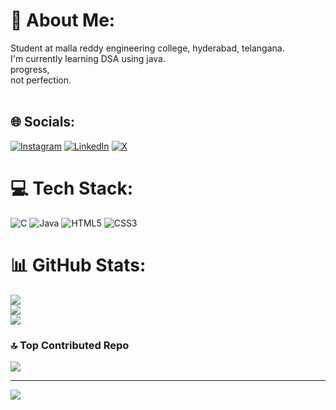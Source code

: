 # 💫 About Me:
Student at malla reddy engineering college, hyderabad, telangana.<br>I'm currently learning DSA using java.<br>progress,<br>not perfection.<br><br>


## 🌐 Socials:
[![Instagram](https://img.shields.io/badge/Instagram-%23E4405F.svg?logo=Instagram&logoColor=white)](https://www.instagram.com/mythreyareddy.annadi/) [![LinkedIn](https://img.shields.io/badge/LinkedIn-%230077B5.svg?logo=linkedin&logoColor=white)](https://www.linkedin.com/in/mythreyareddy/) [![X](https://img.shields.io/badge/X-black.svg?logo=X&logoColor=white)](https://x.com/mythreyareddy_) 

# 💻 Tech Stack:
![C](https://img.shields.io/badge/c-%2300599C.svg?style=for-the-badge&logo=c&logoColor=white) ![Java](https://img.shields.io/badge/java-%23ED8B00.svg?style=for-the-badge&logo=openjdk&logoColor=white) ![HTML5](https://img.shields.io/badge/html5-%23E34F26.svg?style=for-the-badge&logo=html5&logoColor=white) ![CSS3](https://img.shields.io/badge/css3-%231572B6.svg?style=for-the-badge&logo=css3&logoColor=white)
# 📊 GitHub Stats:
![](https://github-readme-stats.vercel.app/api?username=mythreyareddyannadi&theme=transparent&hide_border=false&include_all_commits=false&count_private=false)<br/>
![](https://github-readme-streak-stats.herokuapp.com/?user=mythreyareddyannadi&theme=transparent&hide_border=false)<br/>
![](https://github-readme-stats.vercel.app/api/top-langs/?username=mythreyareddyannadi&theme=transparent&hide_border=false&include_all_commits=false&count_private=false&layout=compact)

### 🔝 Top Contributed Repo
![](https://github-contributor-stats.vercel.app/api?username=mythreyareddyannadi&limit=5&theme=dark&combine_all_yearly_contributions=true)

---
[![](https://visitcount.itsvg.in/api?id=mythreyareddyannadi&icon=2&color=3)](https://visitcount.itsvg.in)

<!-- Proudly created with GPRM ( https://gprm.itsvg.in ) -->
